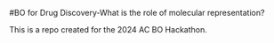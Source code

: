 #BO for Drug Discovery-What is the role of molecular representation?

This is a repo created for the 2024 AC BO Hackathon.


